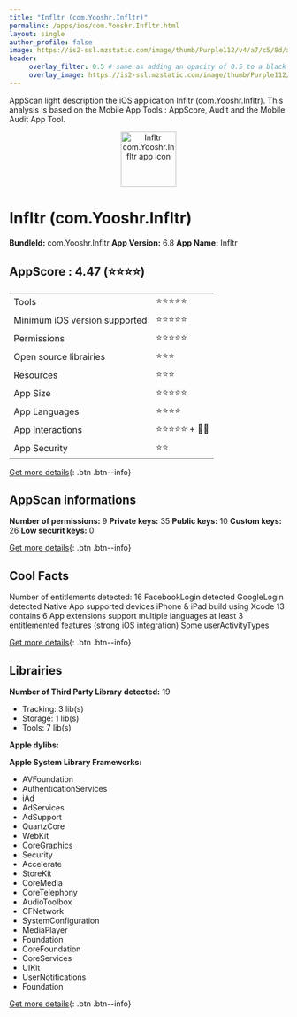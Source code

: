 ```yaml
---
title: "Infltr (com.Yooshr.Infltr)"
permalink: /apps/ios/com.Yooshr.Infltr.html
layout: single
author_profile: false
image: https://is2-ssl.mzstatic.com/image/thumb/Purple112/v4/a7/c5/8d/a7c58d4a-51e9-ebe8-b438-c69455c5e26f/AppIcon-0-1x_U007emarketing-0-0-0-7-0-0-85-220.jpeg/512x512bb.jpg
header: 
     overlay_filter: 0.5 # same as adding an opacity of 0.5 to a black background
     overlay_image: https://is2-ssl.mzstatic.com/image/thumb/Purple112/v4/a7/c5/8d/a7c58d4a-51e9-ebe8-b438-c69455c5e26f/AppIcon-0-1x_U007emarketing-0-0-0-7-0-0-85-220.jpeg/512x512bb.jpg
---
```

AppScan light description the iOS application Infltr (com.Yooshr.Infltr). This analysis is based on the Mobile App Tools : AppScore, Audit and the Mobile Audit App Tool.

  
  
<div style="text-align: center;"><img src="https://is2-ssl.mzstatic.com/image/thumb/Purple112/v4/a7/c5/8d/a7c58d4a-51e9-ebe8-b438-c69455c5e26f/AppIcon-0-1x_U007emarketing-0-0-0-7-0-0-85-220.jpeg/512x512bb.jpg" width="100" height="100" alt="Infltr com.Yooshr.Infltr app icon"></div>  
  
# Infltr (com.Yooshr.Infltr)

**BundleId:** com.Yooshr.Infltr
**App Version:** 6.8
**App Name:** Infltr


## AppScore : 4.47 (⭐️⭐️⭐️⭐️) 

<table>
<tr><td> Tools </td><td> ⭐️⭐️⭐️⭐️⭐️ </td></tr>
<tr><td> Minimum iOS version supported </td><td> ⭐️⭐️⭐️⭐️⭐️ </td></tr>
<tr><td> Permissions </td><td> ⭐️⭐️⭐️⭐️⭐️ </td></tr>
<tr><td> Open source librairies </td><td> ⭐️⭐️⭐️ </td></tr>
<tr><td> Resources </td><td> ⭐️⭐️⭐️ </td></tr>
<tr><td> App Size </td><td> ⭐️⭐️⭐️⭐️⭐️ </td></tr>
<tr><td> App Languages </td><td> ⭐️⭐️⭐️⭐️ </td></tr>
<tr><td> App Interactions </td><td> ⭐️⭐️⭐️⭐️⭐️ + 🌟🌟 </td></tr>
<tr><td> App Security </td><td> ⭐️⭐️ </td></tr>
</table>

[Get more details](/pricing.html){: .btn .btn--info}  
  
## AppScan informations 

**Number of permissions:** 9
**Private keys:** 35
**Public keys:** 10
**Custom keys:** 26
**Low securit keys:** 0
  
[Get more details](/pricing.html){: .btn .btn--info}

## Cool Facts

Number of entitlements detected: 16
FacebookLogin detected
GoogleLogin detected
Native App
supported devices iPhone & iPad
build using Xcode 13
contains 6 App extensions
support multiple languages
at least 3 entitlemented features (strong iOS integration)
Some userActivityTypes
  
[Get more details](/pricing.html){: .btn .btn--info}

## Librairies 
**Number of Third Party Library detected:** 19
- Tracking: 3 lib(s)
- Storage: 1 lib(s)
- Tools: 7 lib(s)

**Apple dylibs:**


**Apple System Library Frameworks:**
- AVFoundation
- AuthenticationServices
- iAd
- AdServices
- AdSupport
- QuartzCore
- WebKit
- CoreGraphics
- Security
- Accelerate
- StoreKit
- CoreMedia
- CoreTelephony
- AudioToolbox
- CFNetwork
- SystemConfiguration
- MediaPlayer
- Foundation
- CoreFoundation
- CoreServices
- UIKit
- UserNotifications
- Foundation


  
[Get more details](/pricing.html){: .btn .btn--info}

